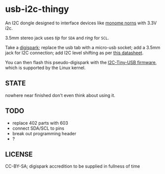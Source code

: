 # usb-i2c-thingy

An I2C dongle designed to interface devices like [monome norns][norns] with 3.3V i2c.

3.5mm stereo jack uses _tip_ for `SDA` and _ring_ for `SCL`.

Take a [digispark][digispark]; replace the usb tab with a micro-usb socket; add a 3.5mm jack for I2C connection; add I2C level shifting as per [this datasheet][level-shifting].

You can then flash this pseudo-digispark with the [I2C-Tiny-USB firmware][i2ctiny], which is supported by the Linux kernel.

## STATE

nowhere near finished don't even think about using it.

## TODO

- replace 402 parts with 603
- connect SDA/SCL to pins
- break out programming header
- ?

## LICENSE

CC-BY-SA; digispark accredition to be supplied in fullness of time



[digispark]: http://digistump.com/products/1
[norns]: https://monome.org/norns
[i2ctiny]: https://github.com/harbaum/I2C-Tiny-USB/blob/master/digispark/README.md
[level-shifting]: https://www.nxp.com/docs/en/application-note/AN10441.pdf
